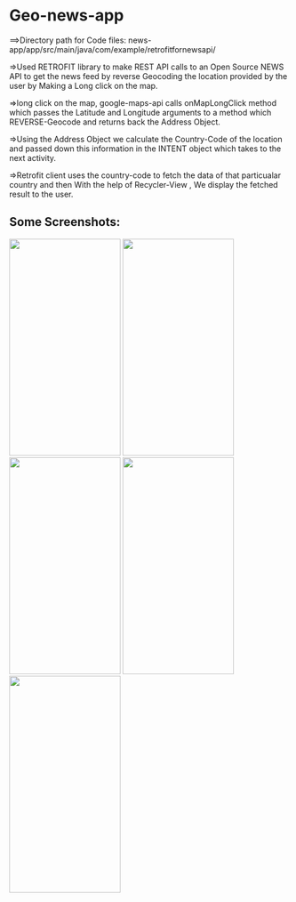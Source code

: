 # Geo-news-app
==>Directory path for Code files:  news-app/app/src/main/java/com/example/retrofitfornewsapi/  

=>Used RETROFIT library to make REST API calls to an Open Source NEWS API to get the news feed by 
reverse Geocoding the location provided by the user by Making a Long click on the map.

=>long click on the map, google-maps-api calls onMapLongClick method which passes the Latitude and Longitude arguments to a method which
REVERSE-Geocode and returns back the Address Object.

=>Using the Address Object we calculate the Country-Code of the location and passed down this information in the INTENT object which takes to the next activity.

=>Retrofit client uses the country-code to fetch the data of that particualar country and then With the help of Recycler-View , We display the fetched result to the user.

## Some Screenshots: 

<img src="https://user-images.githubusercontent.com/69712875/95579960-23dabb00-0a54-11eb-8d19-1d6e5217adf6.jpg" width="200" height="390">

<img src="https://user-images.githubusercontent.com/69712875/95579967-263d1500-0a54-11eb-80ca-017fa93ae1ea.jpg" width="200" height="390">

<img src="https://user-images.githubusercontent.com/69712875/95579968-26d5ab80-0a54-11eb-8bda-6abea9053056.jpg" width="200" height="390">

<img src="https://user-images.githubusercontent.com/69712875/95579970-2806d880-0a54-11eb-9c1b-1b1f81ee294f.jpg" width="200" height="390">

<img src="https://user-images.githubusercontent.com/69712875/95579972-29380580-0a54-11eb-9bc1-06308a9b789d.jpg" width="200" height="390">
